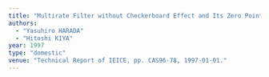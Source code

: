 ```yaml
---
title: "Multirate Filter without Checkerboard Effect and Its Zero Point Location"
authors:
  - "Yasuhiro HARADA"
  - "Hitoshi KIYA"
year: 1997
type: "domestic"
venue: "Technical Report of IEICE, pp. CAS96-78, 1997-01-01."
---
```

